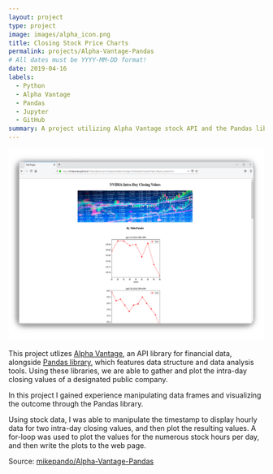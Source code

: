 ```yaml
---
layout: project
type: project
image: images/alpha_icon.png
title: Closing Stock Price Charts
permalink: projects/Alpha-Vantage-Pandas
# All dates must be YYYY-MM-DD format!
date: 2019-04-16
labels:
  - Python
  - Alpha Vantage
  - Pandas
  - Jupyter
  - GitHub
summary: A project utilizing Alpha Vantage stock API and the Pandas library to plot hourly closing stock prices.
---
```


<img class="ui medium right floated rounded image" src="../images/stockwindowed.png">

This project utlizes [Alpha Vantage](https://www.alphavantage.co/), an API library for financial data, alongside [Pandas library](https://pandas.pydata.org/), which features data structure and data analysis tools. Using these libraries, we are able to gather and plot the intra-day closing values of a designated public company.

In this project I gained experience manipulating data frames and visualizing the outcome through the Pandas library. 

Using stock data, I was able to manipulate the timestamp to display hourly data for two intra-day closing values, and then plot the resulting values. A for-loop was used to plot the values for the numerous stock hours per day, and then write the plots to the web page.  

Source: <a href="https://github.com/mikepando/Alpha-Vantage-Pandas"><i class="large github icon "></i>mikepando/Alpha-Vantage-Pandas</a>

